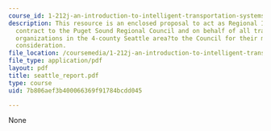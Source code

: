 ```yaml
---
course_id: 1-212j-an-introduction-to-intelligent-transportation-systems-spring-2005
description: This resource is an enclosed proposal to act as Regional Integrator?under
  contract to the Puget Sound Regional Council and on behalf of all transportation-related
  organizations in the 4-county Seattle area?to the Council for their most favorable
  consideration.
file_location: /coursemedia/1-212j-an-introduction-to-intelligent-transportation-systems-spring-2005/7b806aef3b400066369f91784bcdd045_seattle_report.pdf
file_type: application/pdf
layout: pdf
title: seattle_report.pdf
type: course
uid: 7b806aef3b400066369f91784bcdd045

---
```

None